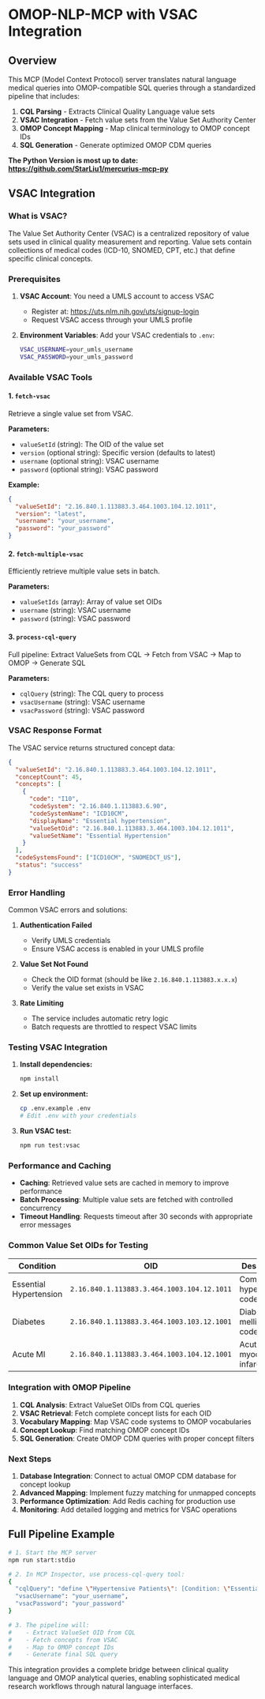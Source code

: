 # OMOP-NLP-MCP with VSAC Integration

## Overview

This MCP (Model Context Protocol) server translates natural language medical queries into OMOP-compatible SQL queries through a standardized pipeline that includes:

1. **CQL Parsing** - Extracts Clinical Quality Language value sets
2. **VSAC Integration** - Fetch value sets from the Value Set Authority Center
3. **OMOP Concept Mapping** - Map clinical terminology to OMOP concept IDs
4. **SQL Generation** - Generate optimized OMOP CDM queries

**The Python Version is most up to date: https://github.com/StarLiu1/mercurius-mcp-py**

## VSAC Integration

### What is VSAC?

The Value Set Authority Center (VSAC) is a centralized repository of value sets used in clinical quality measurement and reporting. Value sets contain collections of medical codes (ICD-10, SNOMED, CPT, etc.) that define specific clinical concepts.

### Prerequisites

1. **VSAC Account**: You need a UMLS account to access VSAC
   - Register at: https://uts.nlm.nih.gov/uts/signup-login
   - Request VSAC access through your UMLS profile

2. **Environment Variables**: Add your VSAC credentials to `.env`:
   ```bash
   VSAC_USERNAME=your_umls_username
   VSAC_PASSWORD=your_umls_password
   ```

### Available VSAC Tools

#### 1. `fetch-vsac`
Retrieve a single value set from VSAC.

**Parameters:**
- `valueSetId` (string): The OID of the value set
- `version` (optional string): Specific version (defaults to latest)
- `username` (optional string): VSAC username
- `password` (optional string): VSAC password

**Example:**
```json
{
  "valueSetId": "2.16.840.1.113883.3.464.1003.104.12.1011",
  "version": "latest",
  "username": "your_username",
  "password": "your_password"
}
```

#### 2. `fetch-multiple-vsac`
Efficiently retrieve multiple value sets in batch.

**Parameters:**
- `valueSetIds` (array): Array of value set OIDs
- `username` (string): VSAC username
- `password` (string): VSAC password

#### 3. `process-cql-query`
Full pipeline: Extract ValueSets from CQL → Fetch from VSAC → Map to OMOP → Generate SQL

**Parameters:**
- `cqlQuery` (string): The CQL query to process
- `vsacUsername` (string): VSAC username
- `vsacPassword` (string): VSAC password

### VSAC Response Format

The VSAC service returns structured concept data:

```json
{
  "valueSetId": "2.16.840.1.113883.3.464.1003.104.12.1011",
  "conceptCount": 45,
  "concepts": [
    {
      "code": "I10",
      "codeSystem": "2.16.840.1.113883.6.90",
      "codeSystemName": "ICD10CM",
      "displayName": "Essential hypertension",
      "valueSetOid": "2.16.840.1.113883.3.464.1003.104.12.1011",
      "valueSetName": "Essential Hypertension"
    }
  ],
  "codeSystemsFound": ["ICD10CM", "SNOMEDCT_US"],
  "status": "success"
}
```

### Error Handling

Common VSAC errors and solutions:

1. **Authentication Failed**
   - Verify UMLS credentials
   - Ensure VSAC access is enabled in your UMLS profile

2. **Value Set Not Found**
   - Check the OID format (should be like `2.16.840.1.113883.x.x.x`)
   - Verify the value set exists in VSAC

3. **Rate Limiting**
   - The service includes automatic retry logic
   - Batch requests are throttled to respect VSAC limits

### Testing VSAC Integration

1. **Install dependencies:**
   ```bash
   npm install
   ```

2. **Set up environment:**
   ```bash
   cp .env.example .env
   # Edit .env with your credentials
   ```

3. **Run VSAC test:**
   ```bash
   npm run test:vsac
   ```

### Performance and Caching

- **Caching**: Retrieved value sets are cached in memory to improve performance
- **Batch Processing**: Multiple value sets are fetched with controlled concurrency
- **Timeout Handling**: Requests timeout after 30 seconds with appropriate error messages

### Common Value Set OIDs for Testing

| Condition | OID | Description |
|-----------|-----|-------------|
| Essential Hypertension | `2.16.840.1.113883.3.464.1003.104.12.1011` | Common hypertension codes |
| Diabetes | `2.16.840.1.113883.3.464.1003.103.12.1001` | Diabetes mellitus codes |
| Acute MI | `2.16.840.1.113883.3.464.1003.104.12.1001` | Acute myocardial infarction |

### Integration with OMOP Pipeline

1. **CQL Analysis**: Extract ValueSet OIDs from CQL queries
2. **VSAC Retrieval**: Fetch complete concept lists for each OID
3. **Vocabulary Mapping**: Map VSAC code systems to OMOP vocabularies
4. **Concept Lookup**: Find matching OMOP concept IDs
5. **SQL Generation**: Create OMOP CDM queries with proper concept filters

### Next Steps

1. **Database Integration**: Connect to actual OMOP CDM database for concept lookup
2. **Advanced Mapping**: Implement fuzzy matching for unmapped concepts
3. **Performance Optimization**: Add Redis caching for production use
4. **Monitoring**: Add detailed logging and metrics for VSAC operations

## Full Pipeline Example

```bash
# 1. Start the MCP server
npm run start:stdio

# 2. In MCP Inspector, use process-cql-query tool:
{
  "cqlQuery": "define \"Hypertensive Patients\": [Condition: \"Essential Hypertension\"] C where C.clinicalStatus = 'active'",
  "vsacUsername": "your_username",
  "vsacPassword": "your_password"
}

# 3. The pipeline will:
#    - Extract ValueSet OID from CQL
#    - Fetch concepts from VSAC
#    - Map to OMOP concept IDs
#    - Generate final SQL query
```

This integration provides a complete bridge between clinical quality language and OMOP analytical queries, enabling sophisticated medical research workflows through natural language interfaces.
